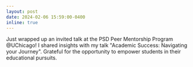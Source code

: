 ```yaml
---
layout: post
date: 2024-02-06 15:59:00-0400
inline: true
---
```


Just wrapped up an invited talk at the PSD Peer Mentorship Program @UChicago! I shared insights with my talk "Academic Success: Navigating your Journey". Grateful for the opportunity to empower students in their educational pursuits.